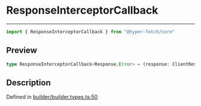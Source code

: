 

# ResponseInterceptorCallback

<div class="api-docs__separator" data-reactroot="">

---

</div><div class="api-docs__import" data-reactroot="">

```ts
import { ResponseInterceptorCallback } from "@hyper-fetch/core"
```

</div><div class="api-docs__section">

## Preview

</div><div class="api-docs__preview type single">

```ts
type ResponseInterceptorCallback<Response,Error> = (response: ClientResponseType<Response, Error>, command: CommandInstance) => Promise<ClientResponseType<any, any>> | ClientResponseType<any, any>;
```

</div><div class="api-docs__section">

## Description

</div><div class="api-docs__description"><span class="api-docs__do-not-parse">



</span></div><p class="api-docs__definition">

Defined in [builder/builder.types.ts:50](https://github.com/BetterTyped/hyper-fetch/blob/0bdb96c0/packages/core/src/builder/builder.types.ts#L50)

</p>